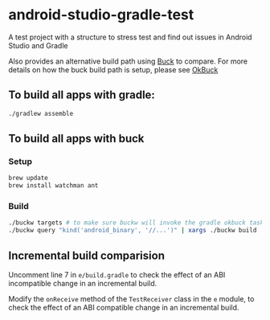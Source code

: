 # android-studio-gradle-test
A test project with a structure to stress test and find out issues in Android Studio and Gradle

Also provides an alternative build path using [Buck](https://buckbuild.com/) to compare. For more details on how the buck build path is setup, please see [OkBuck](https://github.com/OkBuilds/OkBuck)

## To build all apps with gradle:
```bash
./gradlew assemble
```

## To build all apps with buck

### Setup
```bash
brew update
brew install watchman ant
```

### Build
```bash
./buckw targets # to make sure buckw will invoke the gradle okbuck task if needed
./buckw query "kind('android_binary', '//...')" | xargs ./buckw build
```

## Incremental build comparision

Uncomment line 7 in `e/build.gradle` to check the effect of an ABI incompatible change in an incremental build.

Modify the `onReceive` method of the `TestReceiver` class in the `e` module, to check the effect of an ABI compatible change in an incremental build.

